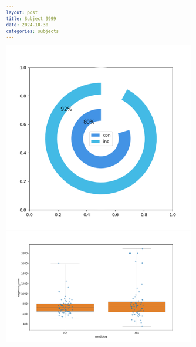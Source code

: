 ```yaml
---
layout: post
title: Subject 9999
date: 2024-10-30
categories: subjects
---
```


![](data/9999/run-19/9999_accuracy_by_condition.png)
![](data/9999/run-19/9999_rt.png)
